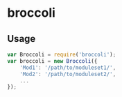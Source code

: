 # broccoli

## Usage

```js
var Broccoli = require('broccoli');
var broccoli = new Broccoli({
	'Mod1': '/path/to/moduleset1/',
	'Mod2': '/path/to/moduleset2/',
	...
});

```
